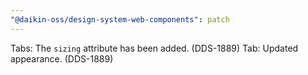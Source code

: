 ```yaml
---
"@daikin-oss/design-system-web-components": patch
---
```


Tabs: The `sizing` attribute has been added. (DDS-1889)
Tab: Updated appearance. (DDS-1889)
